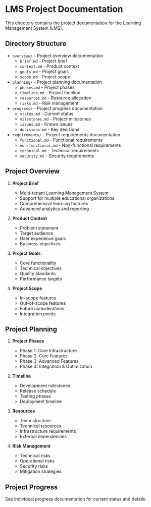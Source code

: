 # LMS Project Documentation

This directory contains the project documentation for the Learning Management System (LMS).

## Directory Structure

- `overview/` - Project overview documentation
  - `brief.md` - Project brief
  - `context.md` - Product context
  - `goals.md` - Project goals
  - `scope.md` - Project scope
- `planning/` - Project planning documentation
  - `phases.md` - Project phases
  - `timeline.md` - Project timeline
  - `resources.md` - Resource allocation
  - `risks.md` - Risk management
- `progress/` - Project progress documentation
  - `status.md` - Current status
  - `milestones.md` - Project milestones
  - `issues.md` - Known issues
  - `decisions.md` - Key decisions
- `requirements/` - Project requirements documentation
  - `functional.md` - Functional requirements
  - `non-functional.md` - Non-functional requirements
  - `technical.md` - Technical requirements
  - `security.md` - Security requirements

## Project Overview

1. **Project Brief**
   - Multi-tenant Learning Management System
   - Support for multiple educational organizations
   - Comprehensive learning features
   - Advanced analytics and reporting

2. **Product Context**
   - Problem statement
   - Target audience
   - User experience goals
   - Business objectives

3. **Project Goals**
   - Core functionality
   - Technical objectives
   - Quality standards
   - Performance targets

4. **Project Scope**
   - In-scope features
   - Out-of-scope features
   - Future considerations
   - Integration points

## Project Planning

1. **Project Phases**
   - Phase 1: Core Infrastructure
   - Phase 2: Core Features
   - Phase 3: Advanced Features
   - Phase 4: Integration & Optimization

2. **Timeline**
   - Development milestones
   - Release schedule
   - Testing phases
   - Deployment timeline

3. **Resources**
   - Team structure
   - Technical resources
   - Infrastructure requirements
   - External dependencies

4. **Risk Management**
   - Technical risks
   - Operational risks
   - Security risks
   - Mitigation strategies

## Project Progress

See individual progress documentation for current status and details.

